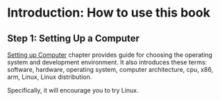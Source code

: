 # Introduction: How to use this book

## Step 1: Setting Up a Computer

[Setting up Computer](./set_up_computer.md) chapter provides guide for choosing the operating system and development environment. It also introduces these terms: 
software, hardware, operating system, computer architecture, cpu, x86, arm, Linux, Linux distribution. 

Specifically, it will encourage you to try Linux.


